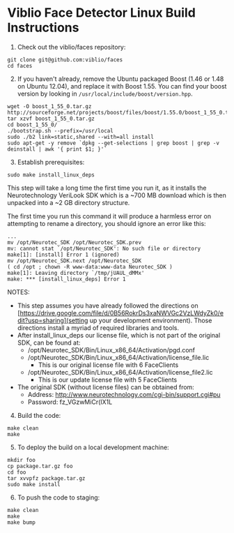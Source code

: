 # Viblio Face Detector Linux Build Instructions

1. Check out the viblio/faces repository:

```
git clone git@github.com:viblio/faces
cd faces
```
 
2. If you haven't already, remove the Ubuntu packaged Boost (1.46 or
1.48 on Ubuntu 12.04), and replace it with Boost 1.55.  You can find
your boost version by looking in ```/usr/local/include/boost/version.hpp```.

```
wget -O boost_1_55_0.tar.gz http://sourceforge.net/projects/boost/files/boost/1.55.0/boost_1_55_0.tar.gz/download
tar xzvf boost_1_55_0.tar.gz
cd boost_1_55_0/
./bootstrap.sh --prefix=/usr/local
sudo ./b2 link=static,shared --with=all install
sudo apt-get -y remove `dpkg --get-selections | grep boost | grep -v deinstall | awk '{ print $1; }'`
```

3. Establish prerequisites:

```
sudo make install_linux_deps
```

This step will take a long time the first time you run it, as it
installs the Neurotechnology VeriLook SDK which is a ~700 MB download
which is then unpacked into a ~2 GB directory structure.

The first time you run this command it will produce a harmless error
on attempting to rename a directory, you should ignore an error like
this:

```
...
mv /opt/Neurotec_SDK /opt/Neurotec_SDK.prev
mv: cannot stat `/opt/Neurotec_SDK': No such file or directory
make[1]: [install] Error 1 (ignored)
mv /opt/Neurotec_SDK.next /opt/Neurotec_SDK
( cd /opt ; chown -R www-data:www-data Neurotec_SDK )
make[1]: Leaving directory `/tmp/jUAUL_dMMx'
make: *** [install_linux_deps] Error 1
```

NOTES: 

* This step assumes you have already followed the directions on
[https://drive.google.com/file/d/0B56RokrDs3xaNWVGc2VzLWdyZk0/edit?usp=sharing](setting up your development environment). Those directions install a myriad of
required libraries and tools.
* After install_linux_deps our license file, which is not part of the original SDK, can be found at:
  * /opt/Neurotec_SDK/Bin/Linux_x86_64/Activation/pgd.conf
  * /opt/Neurotec_SDK/Bin/Linux_x86_64/Activation/license_file.lic
    * This is our original license file with 6 FaceClients
  * /opt/Neurotec_SDK/Bin/Linux_x86_64/Activation/license_file2.lic
    * This is our update license file with 5 FaceClients
* The original SDK (without license files) can be obtained from:
  * Address: http://www.neurotechnology.com/cgi-bin/support.cgi#pu
  * Password: fz_VGzwMiCr(IX1L

4. Build the code:

```
make clean
make
```

5. To deploy the build on a local development machine:

```
mkdir foo
cp package.tar.gz foo
cd foo
tar xvvpfz package.tar.gz
sudo make install
```

6. To push the code to staging:

```
make clean
make
make bump
```
